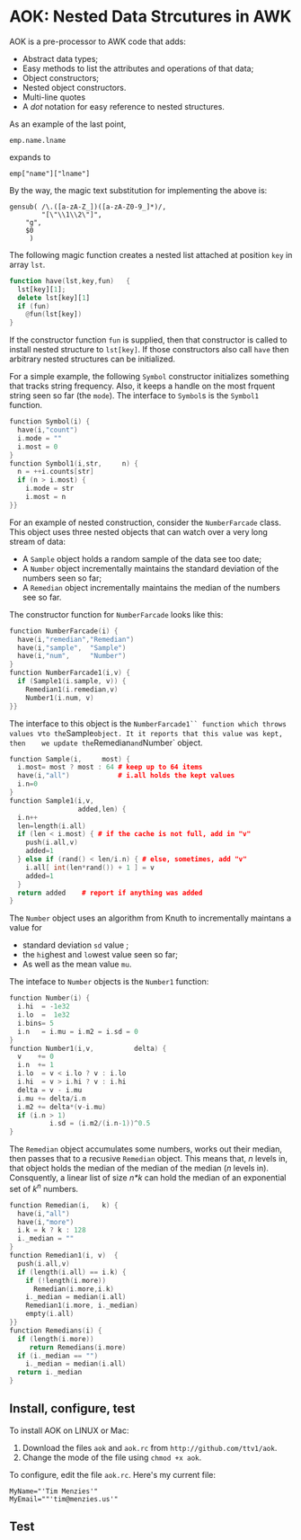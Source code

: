 # AOK: Nested Data Strcutures in AWK

AOK is a pre-processor to AWK code that adds:

- Abstract data types;
- Easy methods to list the  attributes and operations of that data;
- Object constructors;
- Nested object constructors.
- Multi-line quotes
- A _dot_ notation for easy reference to nested structures. 

As an example of the last point,

```
emp.name.lname
```

expands to

```
emp["name"]["lname"]
```

By the way, the magic text substitution  for implementing the above is:

```
gensub( /\.([a-zA-Z_])([a-zA-Z0-9_]*)/, 
        "[\"\\1\\2\"]",
	"g",
	$0
     )
```

The following magic function creates a nested list attached at position
`key` in array `lst`. 

```awk
function have(lst,key,fun)   { 
  lst[key][1];    
  delete lst[key][1]
  if (fun)
    @fun(lst[key])
}
```

If the constructor function `fun` is supplied, then that constructor is
called to install nested structure to `lst[key]`.  If those constructors
also call `have` then arbitrary nested structures can be initialized.

For a simple example, the following  `Symbol` constructor initializes
something that tracks string frequency. Also, it keeps a handle
on the most frquent string seen so far (the `mode`).
The interface to `Symbol`s is the `Symbol1` function.

```cpp
function Symbol(i) {
  have(i,"count")
  i.mode = ""
  i.most = 0
}
function Symbol1(i,str,     n) {
  n = ++i.counts[str]
  if (n > i.most) {
    i.mode = str
    i.most = n
}}
```

For an example of nested construction, consider the `NumberFarcade` class.
This object uses three nested objects that  can watch over a very long stream of data:

- A `Sample` object holds a random sample of the data see too date;
- A `Number` object incrementally maintains the standard deviation of the numbers seen so far;
- A `Remedian` object incrementally maintains the median of the numbers see so far.

The constructor function for `NumberFarcade` looks like this:

```cpp
function NumberFarcade(i) {
  have(i,"remedian","Remedian")
  have(i,"sample",  "Sample")
  have(i,"num",     "Number")
}
function NumberFarcade1(i,v) {
  if (Sample1(i.sample, v)) {
    Remedian1(i.remedian,v)
    Number1(i.num, v)
}}
```

The interface to this object is the `NumberFarcade1`` function which
throws values `v` to the `Sample` object. It it reports that this value was kept,
then 	we update the `Remedian` and `Number` object. 

```cpp
function Sample(i,     most) {
  i.most= most ? most : 64 # keep up to 64 items
  have(i,"all")            # i.all holds the kept values
  i.n=0
}
function Sample1(i,v,    
                 added,len) {
  i.n++
  len=length(i.all)
  if (len < i.most) { # if the cache is not full, add in "v"
    push(i.all,v)
    added=1
  } else if (rand() < len/i.n) { # else, sometimes, add "v"
    i.all[ int(len*rand()) + 1 ] = v
    added=1
  }
  return added    # report if anything was added
}
```

The `Number` object uses an algorithm from Knuth to incrementally
maintans a value for

- standard deviation `sd` value ;
- the `hi`ghest and `lo`west value seen so far;
- As well as the mean value `mu`.

The inteface to `Number` objects is the `Number1` function:

```cpp
function Number(i) {
  i.hi  = -1e32
  i.lo  =  1e32
  i.bins= 5
  i.n   = i.mu = i.m2 = i.sd = 0
}
function Number1(i,v,          delta) {
  v    += 0
  i.n  += 1
  i.lo  = v < i.lo ? v : i.lo 
  i.hi  = v > i.hi ? v : i.hi 
  delta = v - i.mu
  i.mu += delta/i.n
  i.m2 += delta*(v-i.mu)
  if (i.n > 1)
          i.sd = (i.m2/(i.n-1))^0.5
}
```

The `Remedian` object accumulates some numbers, works out their median,
then passes that to a recusive `Remedian` object.  This means that,
_n_ levels in, that object holds the median of the median of the median (_n_
levels in). Consquently, a linear list of size _n*k_ can hold the median of
an exponential set of _k<sup>n</sup>_ numbers.

```cpp
function Remedian(i,   k) {
  have(i,"all")
  have(i,"more")
  i.k = k ? k : 128
  i._median = ""
}
function Remedian1(i, v)  {
  push(i.all,v)
  if (length(i.all) == i.k) {
    if (!length(i.more)) 
      Remedian(i.more,i.k)
    i._median = median(i.all)
    Remedian1(i.more, i._median)
    empty(i.all)
}}
function Remedians(i) {
  if (length(i.more))  
     return Remedians(i.more)
  if (i._median == "") 
    i._median = median(i.all)
  return i._median
}
```

## Install, configure, test

To install AOK on LINUX or Mac:

1. Download the files  `aok` and `aok.rc` from `http://github.com/ttv1/aok`. 
2. Change the mode of the file using `chmod +x aok`.

To configure, edit the file `aok.rc`. Here's my current file:

```
MyName="'Tim Menzies'"
MyEmail=""'tim@menzies.us'"
```


## Test
